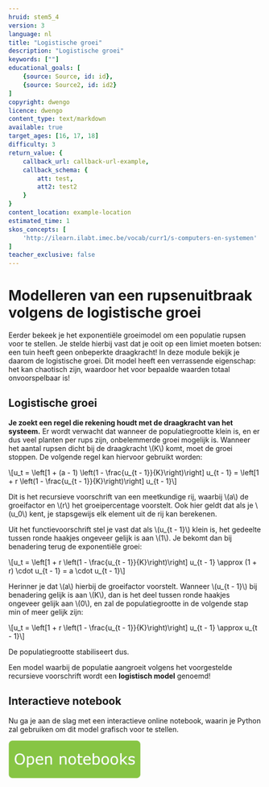 ```yaml
---
hruid: stem5_4
version: 3
language: nl
title: "Logistische groei"
description: "Logistische groei"
keywords: [""]
educational_goals: [
    {source: Source, id: id}, 
    {source: Source2, id: id2}
]
copyright: dwengo
licence: dwengo
content_type: text/markdown
available: true
target_ages: [16, 17, 18]
difficulty: 3
return_value: {
    callback_url: callback-url-example,
    callback_schema: {
        att: test,
        att2: test2
    }
}
content_location: example-location
estimated_time: 1
skos_concepts: [
    'http://ilearn.ilabt.imec.be/vocab/curr1/s-computers-en-systemen'
]
teacher_exclusive: false
---
```

# Modelleren van een rupsenuitbraak volgens de logistische groei

Eerder bekeek je het exponentiële groeimodel om een populatie rupsen voor te stellen. Je stelde hierbij vast dat je ooit op een limiet moeten botsen: een tuin heeft geen onbeperkte draagkracht! In deze module bekijk je daarom de logistische groei. Dit model heeft een verrassende eigenschap: het kan chaotisch zijn, waardoor het voor bepaalde waarden totaal onvoorspelbaar is!

## Logistische groei

**Je zoekt een regel die rekening houdt met de draagkracht van het systeem.** Er wordt verwacht dat wanneer de populatiegrootte klein is, en er dus veel planten per rups zijn, onbelemmerde groei mogelijk is. Wanneer het aantal rupsen dicht bij de draagkracht \\(K\\) komt, moet de groei stoppen. De volgende regel kan hiervoor gebruikt worden:

\\[u_t = \left[1 + (a - 1) \left(1 - \frac{u_{t - 1}}{K}\right)\right] u_{t - 1} = \left[1 + r \left(1 - \frac{u_{t - 1}}{K}\right)\right] u_{t - 1}\\]

Dit is het recursieve voorschrift van een meetkundige rij, waarbij \\(a\\) de groeifactor en \\(r\\) het groeipercentage voorstelt. Ook hier geldt dat als je \\(u_0\\) kent, je stapsgewijs elk element uit de rij kan berekenen.

Uit het functievoorschrift stel je vast dat als \\(u_{t - 1}\\) klein is, het gedeelte tussen ronde haakjes ongeveer gelijk is aan \\(1\\). Je bekomt dan bij benadering terug de exponentiële groei:

\\[u_t = \left[1 + r \left(1 - \frac{u_{t - 1}}{K}\right)\right] u_{t - 1} \approx (1 + r) \cdot u_{t - 1} = a \cdot u_{t - 1}\\]

Herinner je dat \\(a\\) hierbij de groeifactor voorstelt. Wanneer \\(u_{t - 1}\\) bij benadering gelijk is aan \\(K\\), dan is het deel tussen ronde haakjes ongeveer gelijk aan \\(0\\), en zal de populatiegrootte in de volgende stap min of meer gelijk zijn:

\\[u_t = \left[1 + r \left(1 - \frac{u_{t - 1}}{K}\right)\right] u_{t - 1} \approx u_{t - 1}\\]

De populatiegrootte stabiliseert dus.

Een model waarbij de populatie aangroeit volgens het voorgestelde recursieve voorschrift wordt een **logistisch model** genoemd!

## Interactieve notebook

Nu ga je aan de slag met een interactieve online notebook, waarin je Python zal gebruiken om dit model grafisch voor te stellen.

[![](embed/knop.png "Knop")](https://kiks.ilabt.imec.be/jupyterhub/?id=6020 "Logist")
